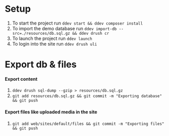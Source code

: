 # Setup

1. To start the project run `ddev start && ddev composer install`
2. To import the demo database run `ddev import-db --src=./resources/db.sql.gz && ddev drush cr`
3. To launch the project run `ddev launch`
4. To login into the site run `ddev drush uli`

# Export db & files

#### Export content

1. `ddev drush sql-dump --gzip > resources/db.sql.gz`
2. `git add resources/db.sql.gz && git commit -m "Exporting database" && git push`

#### Export files like uploaded media in the site

1. `git add web/sites/default/files && git commit -m "Exporting files" && git push`

